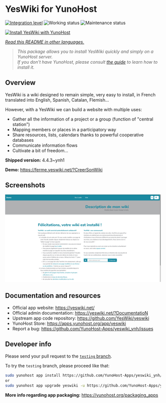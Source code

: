 <!--
N.B.: This README was automatically generated by <https://github.com/YunoHost/apps/tree/master/tools/readme_generator>
It shall NOT be edited by hand.
-->

# YesWiki for YunoHost

[![Integration level](https://dash.yunohost.org/integration/yeswiki.svg)](https://dash.yunohost.org/appci/app/yeswiki) ![Working status](https://ci-apps.yunohost.org/ci/badges/yeswiki.status.svg) ![Maintenance status](https://ci-apps.yunohost.org/ci/badges/yeswiki.maintain.svg)

[![Install YesWiki with YunoHost](https://install-app.yunohost.org/install-with-yunohost.svg)](https://install-app.yunohost.org/?app=yeswiki)

*[Read this README in other languages.](./ALL_README.md)*

> *This package allows you to install YesWiki quickly and simply on a YunoHost server.*  
> *If you don't have YunoHost, please consult [the guide](https://yunohost.org/install) to learn how to install it.*

## Overview

YesWiki is a wiki designed to remain simple, very easy to install, in French translated into English, Spanish, Catalan, Flemish...

However, with a YesWiki we can build a website with multiple uses:
- Gather all the information of a project or a group (function of "central station")
- Mapping members or places in a participatory way
- Share resources, lists, calendars thanks to powerful cooperative databases
- Communicate information flows
- Cultivate a bit of freedom...


**Shipped version:** 4.4.3~ynh1

**Demo:** <https://ferme.yeswiki.net/?CreerSonWiki>

## Screenshots

![Screenshot of YesWiki](./doc/screenshots/yeswiki_screenshots.png)

## Documentation and resources

- Official app website: <https://yeswiki.net/>
- Official admin documentation: <https://yeswiki.net/?DocumentatioN>
- Upstream app code repository: <https://github.com/YesWiki/yeswiki>
- YunoHost Store: <https://apps.yunohost.org/app/yeswiki>
- Report a bug: <https://github.com/YunoHost-Apps/yeswiki_ynh/issues>

## Developer info

Please send your pull request to the [`testing` branch](https://github.com/YunoHost-Apps/yeswiki_ynh/tree/testing).

To try the `testing` branch, please proceed like that:

```bash
sudo yunohost app install https://github.com/YunoHost-Apps/yeswiki_ynh/tree/testing --debug
or
sudo yunohost app upgrade yeswiki -u https://github.com/YunoHost-Apps/yeswiki_ynh/tree/testing --debug
```

**More info regarding app packaging:** <https://yunohost.org/packaging_apps>
